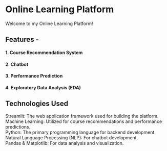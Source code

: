 # Online Learning Platform

Welcome to my Online Learning Platform!

## Features -
#### 1. Course Recommendation System
#### 2. Chatbot
#### 3. Performance Prediction
#### 4. Exploratory Data Analysis (EDA)

## Technologies Used
Streamlit: The web application framework used for building the platform.
<br>
Machine Learning: Utilized for course recommendations and performance predictions.
<br>
Python: The primary programming language for backend development.
<br>
Natural Language Processing (NLP): For chatbot development.
<br>
Pandas & Matplotlib: For data analysis and visualization.
